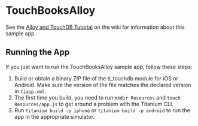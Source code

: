 TouchBooksAlloy
===============

See the [Alloy and TouchDB Tutorial](https://github.com/pegli/ti_touchdb/wiki/Alloy-and-TouchDB-Tutorial)
on the wiki for information about this sample app.

Running the App
---------------

If you just want to run the TouchBooksAlloy sample app, follow these steps:

1. Build or obtain a binary ZIP file of the ti_touchdb module for iOS or Android.  Make sure the version
of the file matches the declared version in `tiapp.xml`.
2. The first time you build, you need to run `mkdir Resources` and `touch Resources/app.js` to get around
a problem with the Titanium CLI.
3. Run `titanium build -p iphone` or `titanium build -p android` to run the app in the appropriate simulator.

